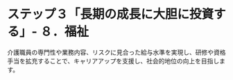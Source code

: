 # ステップ３「長期の成長に大胆に投資する」- ８．福祉

介護職員の専門性や業務内容、リスクに見合った給与水準を実現し、研修や資格手当を拡充することで、キャリアアップを支援し、社会的地位の向上を目指します。